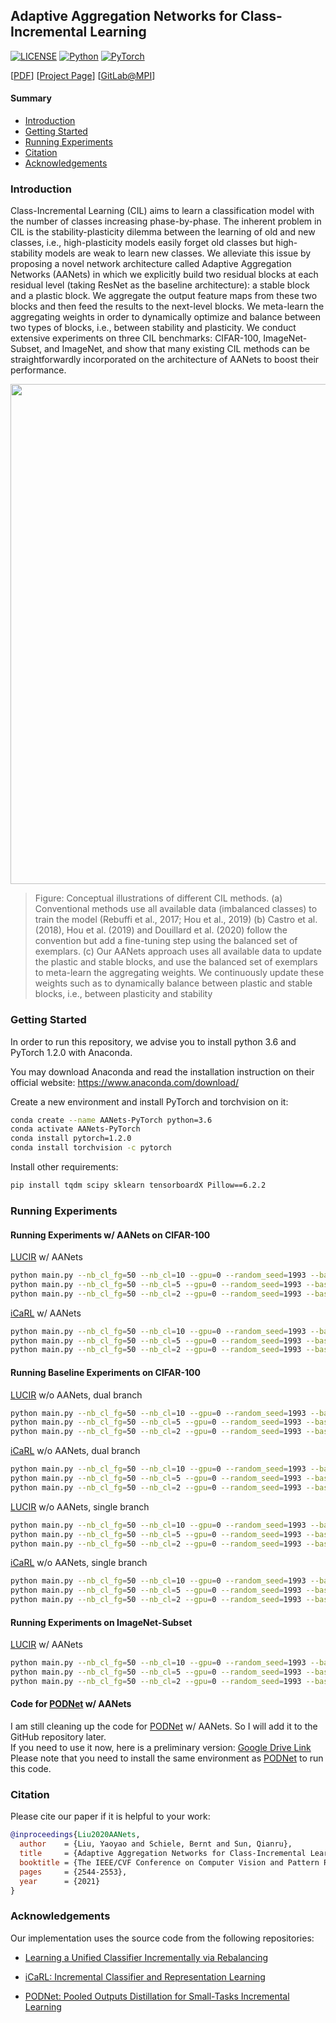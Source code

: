 ## Adaptive Aggregation Networks for Class-Incremental Learning

[![LICENSE](https://img.shields.io/badge/license-MIT-green?style=flat-square)](https://github.com/yaoyao-liu/class-incremental-learning/blob/master/LICENSE)
[![Python](https://img.shields.io/badge/python-3.6-blue.svg?style=flat-square&logo=python&color=3776AB)](https://www.python.org/)
[![PyTorch](https://img.shields.io/badge/pytorch-1.2.0-%237732a8?style=flat-square&logo=PyTorch&color=EE4C2C)](https://pytorch.org/)

\[[PDF](https://openaccess.thecvf.com/content/CVPR2021/papers/Liu_Adaptive_Aggregation_Networks_for_Class-Incremental_Learning_CVPR_2021_paper.pdf)\] \[[Project Page](https://class-il.mpi-inf.mpg.de/)\] \[[GitLab@MPI](https://gitlab.mpi-klsb.mpg.de/yaoyaoliu/adaptive-aggregation-networks)\] 

#### Summary

* [Introduction](#introduction)
* [Getting Started](#getting-started)
* [Running Experiments](#running-experiments)
* [Citation](#citation)
* [Acknowledgements](#acknowledgements)

### Introduction

Class-Incremental Learning (CIL) aims to learn a classification model with the number of classes increasing phase-by-phase. The inherent problem in CIL is the stability-plasticity dilemma between the learning of old and new classes, i.e., high-plasticity models easily forget old classes but high-stability models are weak to learn new classes. We alleviate this issue by proposing a novel network architecture called Adaptive Aggregation Networks (AANets) in which we explicitly build two residual blocks at each residual level (taking ResNet as the baseline architecture): a stable block and a plastic block. We aggregate the output feature maps from these two blocks and then feed the results to the next-level blocks. We meta-learn the aggregating weights in order to dynamically optimize and balance between two types of blocks, i.e., between stability and plasticity. We conduct extensive experiments on three CIL benchmarks: CIFAR-100, ImageNet-Subset, and ImageNet, and show that many existing CIL methods can be straightforwardly incorporated on the architecture of AANets to boost their performance. 

<p align="center">
    <img src="https://images.yyliu.net/AANets-1.png" width="800"/>
</p>

> Figure: Conceptual illustrations of different CIL methods. (a) Conventional methods use all available data (imbalanced classes) to train the model (Rebuffi et al., 2017; Hou et al., 2019) (b) Castro et al. (2018), Hou et al. (2019) and Douillard et al. (2020) follow the convention but add a fine-tuning step using the balanced set of exemplars. (c) Our AANets approach uses all available data to update the plastic and stable blocks, and use the balanced set of exemplars to meta-learn the aggregating weights. We continuously update these weights such as to dynamically balance between plastic and stable blocks, i.e., between plasticity and stability

### Getting Started

In order to run this repository, we advise you to install python 3.6 and PyTorch 1.2.0 with Anaconda.

You may download Anaconda and read the installation instruction on their official website:
<https://www.anaconda.com/download/>

Create a new environment and install PyTorch and torchvision on it:

```bash
conda create --name AANets-PyTorch python=3.6
conda activate AANets-PyTorch
conda install pytorch=1.2.0 
conda install torchvision -c pytorch
```

Install other requirements:
```bash
pip install tqdm scipy sklearn tensorboardX Pillow==6.2.2
```

### Running Experiments
#### Running Experiments w/ AANets on CIFAR-100

[LUCIR](https://github.com/hshustc/CVPR19_Incremental_Learning) w/ AANets
```bash
python main.py --nb_cl_fg=50 --nb_cl=10 --gpu=0 --random_seed=1993 --baseline=lucir --branch_mode=dual --branch_1=ss --branch_2=free --dataset=cifar100
python main.py --nb_cl_fg=50 --nb_cl=5 --gpu=0 --random_seed=1993 --baseline=lucir --branch_mode=dual --branch_1=ss --branch_2=free --dataset=cifar100
python main.py --nb_cl_fg=50 --nb_cl=2 --gpu=0 --random_seed=1993 --baseline=lucir --branch_mode=dual --branch_1=ss --branch_2=free --dataset=cifar100
```

[iCaRL](https://github.com/hshustc/CVPR19_Incremental_Learning) w/ AANets
```bash
python main.py --nb_cl_fg=50 --nb_cl=10 --gpu=0 --random_seed=1993 --baseline=icarl --branch_mode=dual --branch_1=ss --branch_2=free --dataset=cifar100 
python main.py --nb_cl_fg=50 --nb_cl=5 --gpu=0 --random_seed=1993 --baseline=icarl --branch_mode=dual --branch_1=ss --branch_2=free --dataset=cifar100 
python main.py --nb_cl_fg=50 --nb_cl=2 --gpu=0 --random_seed=1993 --baseline=icarl --branch_mode=dual --branch_1=ss --branch_2=free --dataset=cifar100 
```

#### Running Baseline Experiments on CIFAR-100

[LUCIR](https://github.com/hshustc/CVPR19_Incremental_Learning) w/o AANets, dual branch
```bash
python main.py --nb_cl_fg=50 --nb_cl=10 --gpu=0 --random_seed=1993 --baseline=lucir --branch_mode=dual --branch_1=free --branch_2=free --fusion_lr=0.0 --dataset=cifar100
python main.py --nb_cl_fg=50 --nb_cl=5 --gpu=0 --random_seed=1993 --baseline=lucir --branch_mode=dual --branch_1=free --branch_2=free ---fusion_lr=0.0 -dataset=cifar100
python main.py --nb_cl_fg=50 --nb_cl=2 --gpu=0 --random_seed=1993 --baseline=lucir --branch_mode=dual --branch_1=free --branch_2=free --fusion_lr=0.0 --dataset=cifar100
```

[iCaRL](https://github.com/hshustc/CVPR19_Incremental_Learning) w/o AANets, dual branch
```bash
python main.py --nb_cl_fg=50 --nb_cl=10 --gpu=0 --random_seed=1993 --baseline=icarl --branch_mode=dual --branch_1=free --branch_2=free --fusion_lr=0.0 --dataset=cifar100 
python main.py --nb_cl_fg=50 --nb_cl=5 --gpu=0 --random_seed=1993 --baseline=icarl --branch_mode=dual --branch_1=free --branch_2=free --fusion_lr=0.0 --dataset=cifar100 
python main.py --nb_cl_fg=50 --nb_cl=2 --gpu=0 --random_seed=1993 --baseline=icarl --branch_mode=dual --branch_1=free --branch_2=free --fusion_lr=0.0 --dataset=cifar100 
```

[LUCIR](https://github.com/hshustc/CVPR19_Incremental_Learning) w/o AANets, single branch
```bash
python main.py --nb_cl_fg=50 --nb_cl=10 --gpu=0 --random_seed=1993 --baseline=lucir --branch_mode=single --branch_1=free --dataset=cifar100
python main.py --nb_cl_fg=50 --nb_cl=5 --gpu=0 --random_seed=1993 --baseline=lucir --branch_mode=single --branch_1=free -dataset=cifar100
python main.py --nb_cl_fg=50 --nb_cl=2 --gpu=0 --random_seed=1993 --baseline=lucir --branch_mode=single --branch_1=free --dataset=cifar100
```

[iCaRL](https://github.com/hshustc/CVPR19_Incremental_Learning) w/o AANets, single branch
```bash
python main.py --nb_cl_fg=50 --nb_cl=10 --gpu=0 --random_seed=1993 --baseline=icarl --branch_mode=single --branch_1=free --dataset=cifar100 
python main.py --nb_cl_fg=50 --nb_cl=5 --gpu=0 --random_seed=1993 --baseline=icarl --branch_mode=single --branch_1=free --dataset=cifar100 
python main.py --nb_cl_fg=50 --nb_cl=2 --gpu=0 --random_seed=1993 --baseline=icarl --branch_mode=single --branch_1=free --dataset=cifar100 
```

#### Running Experiments on ImageNet-Subset
[LUCIR](https://github.com/hshustc/CVPR19_Incremental_Learning) w/ AANets
```bash
python main.py --nb_cl_fg=50 --nb_cl=10 --gpu=0 --random_seed=1993 --baseline=lucir --branch_mode=dual --branch_1=ss --branch_2=free --dataset=imagenet_sub --test_batch_size=50 --epochs=90 --num_workers=1 --custom_weight_decay=0.0005 --the_lambda=10 --K=2 --dist=0.5 --lw_mr=1 --base_lr1=0.05 --base_lr2=0.05 --dynamic_budget
python main.py --nb_cl_fg=50 --nb_cl=5 --gpu=0 --random_seed=1993 --baseline=lucir --branch_mode=dual --branch_1=ss --branch_2=free --dataset=imagenet_sub --test_batch_size=50 --epochs=90 --num_workers=1 --custom_weight_decay=0.0005 --the_lambda=10 --K=2 --dist=0.5 --lw_mr=1 --base_lr1=0.05 --base_lr2=0.05 --dynamic_budget
python main.py --nb_cl_fg=50 --nb_cl=2 --gpu=0 --random_seed=1993 --baseline=lucir --branch_mode=dual --branch_1=ss --branch_2=free --dataset=imagenet_sub --test_batch_size=50 --epochs=90 --num_workers=1 --custom_weight_decay=0.0005 --the_lambda=10 --K=2 --dist=0.5 --lw_mr=1 --base_lr1=0.05 --base_lr2=0.05 --dynamic_budget
```

#### Code for [PODNet](https://github.com/arthurdouillard/incremental_learning.pytorch) w/ AANets

I am still cleaning up the code for [PODNet](https://github.com/arthurdouillard/incremental_learning.pytorch) w/ AANets. So I will add it to the GitHub repository later. 
<br>
If you need to use it now, here is a preliminary version: [Google Drive Link](https://drive.google.com/file/d/1ngKvJNWUxTnl-KiQk9pDTJD4scPqKRaV/view?usp=sharing)
<br>
Please note that you need to install the same environment as [PODNet](https://github.com/arthurdouillard/incremental_learning.pytorch) to run this code.

### Citation

Please cite our paper if it is helpful to your work:

```bibtex
@inproceedings{Liu2020AANets,
  author    = {Liu, Yaoyao and Schiele, Bernt and Sun, Qianru},
  title     = {Adaptive Aggregation Networks for Class-Incremental Learning},
  booktitle = {The IEEE/CVF Conference on Computer Vision and Pattern Recognition (CVPR)},
  pages     = {2544-2553},
  year      = {2021}
}
```

### Acknowledgements

Our implementation uses the source code from the following repositories:

* [Learning a Unified Classifier Incrementally via Rebalancing](https://github.com/hshustc/CVPR19_Incremental_Learning)

* [iCaRL: Incremental Classifier and Representation Learning](https://github.com/srebuffi/iCaRL)

* [PODNet: Pooled Outputs Distillation for Small-Tasks Incremental Learning](https://github.com/arthurdouillard/incremental_learning.pytorch)
